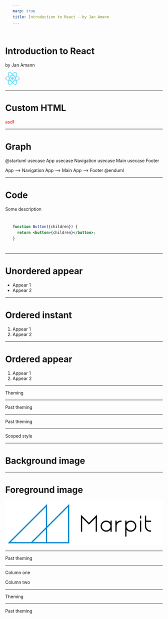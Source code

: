 ```yaml
---
marp: true
title: Introduction to React - by Jan Amann
---
```


<style>
  pre {
    border: 0;
    padding: 24px;
    line-height: 1.3em;
  }

  .uml img {
    width: 100%;
  }
</style>

# Introduction to React

by Jan Amann

![bg right w:350](images/react-logo.svg)

<!-- Speaker notes go here -->

---

# Custom HTML

<div style="color: red">asdf</div>

---

# Graph

@startuml
usecase App
usecase Navigation
usecase Main
usecase Footer

App --> Navigation
App --> Main
App --> Footer
@enduml

---

# Code

Some description

```jsx
function Button({children}) {
  return <button>{children}</button>;
}
```

---

# Unordered appear

- Appear 1
- Appear 2

---

# Ordered instant

1. Appear 1
2. Appear 2

---

# Ordered appear

1. Appear 1
2. Appear 2

---

<!-- Style only this page -->
<!-- _backgroundColor: green -->

Theming

---

Past theming

---

Past theming

---

<style scoped>
  section {
    font-family: Monaco;
  }
</style>

Scoped style

---

<!--
_backgroundImage: url(./images/marpit.png)
 -->

# Background image

---

# Foreground image

![](images/marpit.png)

---

Past theming

---

<style scoped>
section {
  flex-direction: row;
  gap: 300px;
}
</style>

Column one

Column two

---

<!-- Style all following pages -->
<!--
backgroundColor: orange
color: white
-->

Theming

---

Past theming
